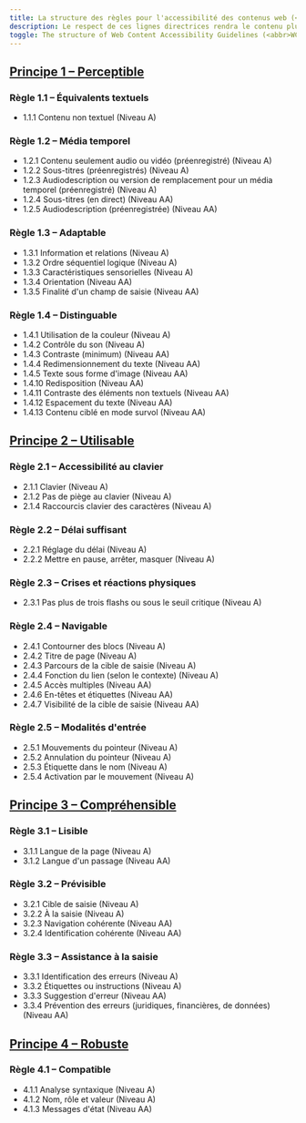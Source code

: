 ```yaml
---
title: La structure des règles pour l'accessibilité des contenus web (<abbr>WCAG</abbr>) 2.1
description: Le respect de ces lignes directrices rendra le contenu plus accessible à un plus grand nombre de personnes handicapées, y compris les aménagements pour la cécité et la basse vision, la surdité et la perte d'audition, les mouvements limités, les troubles de la parole, la photosensibilité et les combinaisons de ceux-ci, ainsi que certains aménagements pour les troubles de l'apprentissage et les limitations cognitives ; mais il ne répondra pas à tous les besoins des utilisateurs souffrant de ces handicaps.
toggle: The structure of Web Content Accessibility Guidelines (<abbr>WCAG</abbr>) 2.1
---
```


## <a href="https://www.w3.org/Translations/WCAG21-fr/#perceivable">Principe 1 – Perceptible</a>

### Règle 1.1 – Équivalents textuels

- 1.1.1 Contenu non textuel (Niveau A)

### Règle 1.2 – Média temporel

- 1.2.1 Contenu seulement audio ou vidéo (préenregistré) (Niveau A)
- 1.2.2 Sous-titres (préenregistrés) (Niveau A)
- 1.2.3 Audiodescription ou version de remplacement pour un média temporel (préenregistré) (Niveau A)
- 1.2.4 Sous-titres (en direct) (Niveau AA)
- 1.2.5 Audiodescription (préenregistrée) (Niveau AA)

### Règle 1.3 – Adaptable

- 1.3.1 Information et relations (Niveau A)
- 1.3.2 Ordre séquentiel logique (Niveau A)
- 1.3.3 Caractéristiques sensorielles (Niveau A)
- 1.3.4 Orientation (Niveau AA)
- 1.3.5 Finalité d'un champ de saisie (Niveau AA)

### Règle 1.4 – Distinguable

- 1.4.1 Utilisation de la couleur (Niveau A)
- 1.4.2 Contrôle du son (Niveau A)
- 1.4.3 Contraste (minimum) (Niveau AA)
- 1.4.4 Redimensionnement du texte (Niveau AA)
- 1.4.5 Texte sous forme d'image (Niveau AA)
- 1.4.10 Redisposition (Niveau AA)
- 1.4.11 Contraste des éléments non textuels (Niveau AA)
- 1.4.12 Espacement du texte (Niveau AA)
- 1.4.13 Contenu ciblé en mode survol (Niveau AA)

## <a href="https://www.w3.org/Translations/WCAG21-fr/#operable">Principe 2 – Utilisable</a>

### Règle 2.1 – Accessibilité au clavier

- 2.1.1 Clavier (Niveau A)
- 2.1.2 Pas de piège au clavier (Niveau A)
- 2.1.4 Raccourcis clavier des caractères (Niveau A)

### Règle 2.2 – Délai suffisant

- 2.2.1 Réglage du délai (Niveau A)
- 2.2.2 Mettre en pause, arrêter, masquer (Niveau A)

### Règle 2.3 – Crises et réactions physiques

- 2.3.1 Pas plus de trois flashs ou sous le seuil critique (Niveau A)

### Règle 2.4 – Navigable

- 2.4.1 Contourner des blocs (Niveau A)
- 2.4.2 Titre de page (Niveau A)
- 2.4.3 Parcours de la cible de saisie (Niveau A)
- 2.4.4 Fonction du lien (selon le contexte) (Niveau A)
- 2.4.5 Accès multiples (Niveau AA)
- 2.4.6 En-têtes et étiquettes (Niveau AA)
- 2.4.7 Visibilité de la cible de saisie (Niveau AA)

### Règle 2.5 – Modalités d'entrée

- 2.5.1 Mouvements du pointeur (Niveau A)
- 2.5.2 Annulation du pointeur (Niveau A)
- 2.5.3 Étiquette dans le nom (Niveau A)
- 2.5.4 Activation par le mouvement (Niveau A)

## <a href="https://www.w3.org/Translations/WCAG21-fr/#understandable">Principe 3 – Compréhensible</a>

### Règle 3.1 – Lisible

- 3.1.1 Langue de la page (Niveau A)
- 3.1.2 Langue d'un passage (Niveau AA)

### Règle 3.2 – Prévisible

- 3.2.1 Cible de saisie (Niveau A)
- 3.2.2 À la saisie (Niveau A)
- 3.2.3 Navigation cohérente (Niveau AA)
- 3.2.4 Identification cohérente (Niveau AA)

### Règle 3.3 – Assistance à la saisie

- 3.3.1 Identification des erreurs (Niveau A)
- 3.3.2 Étiquettes ou instructions (Niveau A)
- 3.3.3 Suggestion d'erreur (Niveau AA)
- 3.3.4 Prévention des erreurs (juridiques, financières, de données) (Niveau AA)

## <a href="https://www.w3.org/Translations/WCAG21-fr/#robust">Principe 4 – Robuste</a>

### Règle 4.1 – Compatible

- 4.1.1 Analyse syntaxique (Niveau A)
- 4.1.2 Nom, rôle et valeur (Niveau A)
- 4.1.3 Messages d'état (Niveau AA)
